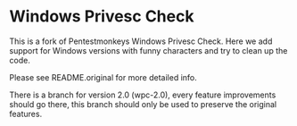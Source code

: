 Windows Privesc Check
=====================

This is a fork of Pentestmonkeys Windows Privesc Check. Here we add support for Windows versions with funny characters and try to clean up the code.

Please see README.original for more detailed info.

There is a branch for version 2.0 (wpc-2.0), every feature improvements should go there, this branch should only be used to preserve the original features.
